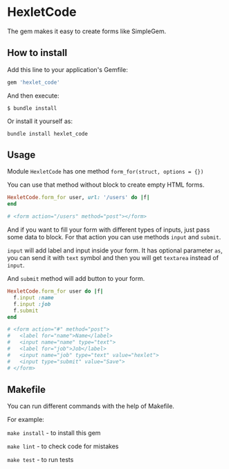 # HexletCode
The gem makes it easy to create forms like SimpleGem.

## How to install
Add this line to your application's Gemfile:

```sh
gem 'hexlet_code'
```
And then execute:
```
$ bundle install
```
Or install it yourself as:
```
bundle install hexlet_code
```

## Usage
Module `HexletCode` has one method `form_for(struct, options = {})`

You can use that method without block to create empty HTML forms.

```ruby
HexletCode.form_for user, url: '/users' do |f|
end

# <form action="/users" method="post"></form>
```
And if you want to fill your form with different types of inputs, just pass some data to block. For that action you can use methods `input` and `submit`.

`input` will add label and input inside your form. It has optional parameter `as`, you can send it with `text` symbol and then you will get `textarea` instead of `input`.

And `submit` method will add button to your form.

```ruby
HexletCode.form_for user do |f|
  f.input :name
  f.input :job
  f.submit
end

# <form action="#" method="post">
#   <label for="name">Name</label>
#   <input name="name" type="text">
#   <label for="job">Job</label>
#   <input name="job" type="text" value="hexlet">
#   <input type="submit" value="Save">
# </form>
```

## Makefile
You can run different commands with the help of Makefile.

For example:

`make install` - to install this gem

`make lint` - to check code for mistakes

`make test` - to run tests
